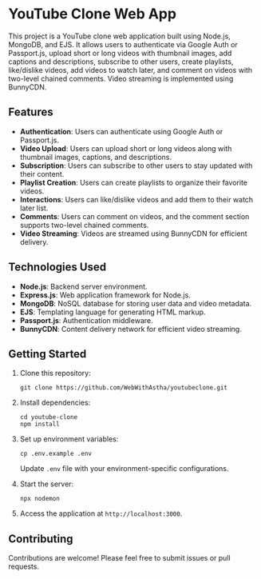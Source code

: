 # YouTube Clone Web App

This project is a YouTube clone web application built using Node.js, MongoDB, and EJS. It allows users to authenticate via Google Auth or Passport.js, upload short or long videos with thumbnail images, add captions and descriptions, subscribe to other users, create playlists, like/dislike videos, add videos to watch later, and comment on videos with two-level chained comments. Video streaming is implemented using BunnyCDN.

## Features

- **Authentication**: Users can authenticate using Google Auth or Passport.js.
- **Video Upload**: Users can upload short or long videos along with thumbnail images, captions, and descriptions.
- **Subscription**: Users can subscribe to other users to stay updated with their content.
- **Playlist Creation**: Users can create playlists to organize their favorite videos.
- **Interactions**: Users can like/dislike videos and add them to their watch later list.
- **Comments**: Users can comment on videos, and the comment section supports two-level chained comments.
- **Video Streaming**: Videos are streamed using BunnyCDN for efficient delivery.

## Technologies Used

- **Node.js**: Backend server environment.
- **Express.js**: Web application framework for Node.js.
- **MongoDB**: NoSQL database for storing user data and video metadata.
- **EJS**: Templating language for generating HTML markup.
- **Passport.js**: Authentication middleware.
- **BunnyCDN**: Content delivery network for efficient video streaming.

## Getting Started

1. Clone this repository:

   ```
   git clone https://github.com/WebWithAstha/youtubeclone.git
   ```

2. Install dependencies:

   ```
   cd youtube-clone
   npm install
   ```

3. Set up environment variables:

   ```
   cp .env.example .env
   ```

   Update `.env` file with your environment-specific configurations.

4. Start the server:

   ```
   npx nodemon
   ```

5. Access the application at `http://localhost:3000`.

## Contributing

Contributions are welcome! Please feel free to submit issues or pull requests.
